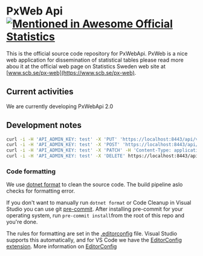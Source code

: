 # PxWeb Api[![Mentioned in Awesome Official Statistics ](https://awesome.re/mentioned-badge.svg)](http://www.awesomeofficialstatistics.org)

This is the official source code repository for PxWebApi. PxWeb is a nice web application for dissemination of statistical tables please read more abou it at the official web page on Statistics Sweden web site at [www.scb.se/px-web](https://www.scb.se/px-web).

## Current activities

We are currently developing PxWebApi 2.0

## Development notes

```sh
curl -i -H 'API_ADMIN_KEY: test' -X 'PUT' 'https://localhost:8443/api/v2/admin/database?langdependent=false&sortorder=matrix'
curl -i -H 'API_ADMIN_KEY: test' -X 'POST' 'https://localhost:8443/api/v2/admin/searchindex?pastHours=24'
curl -i -H 'API_ADMIN_KEY: test' -X 'PATCH' -H 'Content-Type: application/json' -d '["TAB001", "TAB004"]' https://localhost:8443/api/v2/admin/searchindex
curl -i -H 'API_ADMIN_KEY: test' -X 'DELETE' https://localhost:8443/api/v2/admin/cache
```

### Code formatting

We use [dotnet format](https://github.com/dotnet/format) to clean the source code. The build pipeline aslo checks for formatting error.

If you don't want to manually run `dotnet format` or Code Cleanup in Visual Studio you can use git [pre-commit](https://pre-commit.com/). After installing pre-commit for your operating system, run `pre-commit install`from the root of this repo and you're done.

The rules for formatting are set in the [.editorconfig](.editorconfig) file. Visual Studio supports this automatically, and for VS Code we have the [EditorConfig extension](https://marketplace.visualstudio.com/items?itemName=EditorConfig.EditorConfig). More information on [EditorConfig](https://editorconfig.org/)
